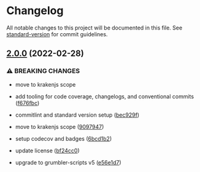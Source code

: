 # Changelog

All notable changes to this project will be documented in this file. See [standard-version](https://github.com/conventional-changelog/standard-version) for commit guidelines.

## [2.0.0](https://github.com/krakenjs/universal-serialize/compare/v1.0.10...v2.0.0) (2022-02-28)


### ⚠ BREAKING CHANGES

* move to krakenjs scope

* add tooling for code coverage, changelogs, and conventional commits ([f676fbc](https://github.com/krakenjs/universal-serialize/commit/f676fbc2727af7d6e54eaa627bf3d4f981b8b302))
* commitlint and standard version setup ([bec929f](https://github.com/krakenjs/universal-serialize/commit/bec929f630fbb12f59acf93a5a45eda19100cf4c))
* move to krakenjs scope ([9097947](https://github.com/krakenjs/universal-serialize/commit/90979477baf8f6a4945b44fc662fb799cfdf3156))
* setup codecov and badges ([6bcd1b2](https://github.com/krakenjs/universal-serialize/commit/6bcd1b2fa0f8c87e432c32a80c573fe6626e918c))
* update license ([bf24cc0](https://github.com/krakenjs/universal-serialize/commit/bf24cc0bbd88d40aca8129a7c7eb4df5ea0447d6))
* upgrade to grumbler-scripts v5 ([e56e1d7](https://github.com/krakenjs/universal-serialize/commit/e56e1d7c845861e459f2376ce1b40b6127a0ca7e))

